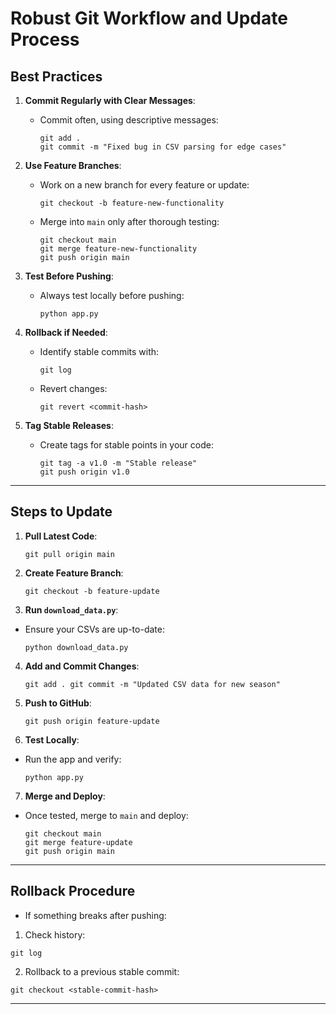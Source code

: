 # Robust Git Workflow and Update Process

## **Best Practices**

1. **Commit Regularly with Clear Messages**:
   - Commit often, using descriptive messages:
     ```
     git add .
     git commit -m "Fixed bug in CSV parsing for edge cases"
     ```

2. **Use Feature Branches**:
   - Work on a new branch for every feature or update:
     ```
     git checkout -b feature-new-functionality
     ```
   - Merge into `main` only after thorough testing:
     ```
     git checkout main
     git merge feature-new-functionality
     git push origin main
     ```

3. **Test Before Pushing**:
   - Always test locally before pushing:
     ```
     python app.py
     ```

4. **Rollback if Needed**:
   - Identify stable commits with:
     ```
     git log
     ```
   - Revert changes:
     ```
     git revert <commit-hash>
     ```

5. **Tag Stable Releases**:
   - Create tags for stable points in your code:
     ```
     git tag -a v1.0 -m "Stable release"
     git push origin v1.0
     ```

---

## **Steps to Update**

1. **Pull Latest Code**:
    ```
   git pull origin main
    ```

2. **Create Feature Branch**:
    ```
   git checkout -b feature-update
    ```

3. **Run `download_data.py`**:
- Ensure your CSVs are up-to-date:
  ```
  python download_data.py
  ```

4. **Add and Commit Changes**:
    ```
   git add . git commit -m "Updated CSV data for new season"
    ```

5. **Push to GitHub**:
    ```
    git push origin feature-update
   ```
   

6. **Test Locally**:
- Run the app and verify:
  ```
  python app.py
  ```

7. **Merge and Deploy**:
- Once tested, merge to `main` and deploy:
  ```
  git checkout main
  git merge feature-update
  git push origin main
  ```

---

## **Rollback Procedure**

- If something breaks after pushing:
1. Check history:
  ```
  git log
  ```
2. Rollback to a previous stable commit:
  ```
  git checkout <stable-commit-hash>
  ```

---